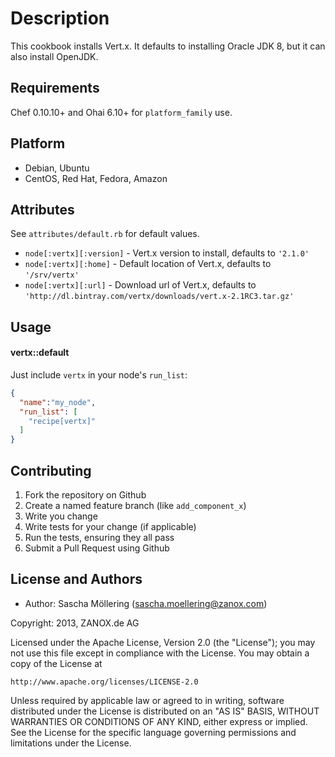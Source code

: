 Description
==============
This cookbook installs Vert.x. It defaults to installing Oracle JDK 8, but it can also install OpenJDK. 

Requirements
------------
Chef 0.10.10+ and Ohai 6.10+ for `platform_family` use.

## Platform
* Debian, Ubuntu
* CentOS, Red Hat, Fedora, Amazon


Attributes
----------
See `attributes/default.rb` for default values.

* `node[:vertx][:version]` - Vert.x version to install, defaults to `'2.1.0'`
* `node[:vertx][:home]` - Default location of Vert.x, defaults to `'/srv/vertx'`
* `node[:vertx][:url]` - Download url of Vert.x, defaults to `'http://dl.bintray.com/vertx/downloads/vert.x-2.1RC3.tar.gz'`


Usage
-----
#### vertx::default

Just include `vertx` in your node's `run_list`:

```json
{
  "name":"my_node",
  "run_list": [
    "recipe[vertx]"
  ]
}
```

Contributing
------------
1. Fork the repository on Github
2. Create a named feature branch (like `add_component_x`)
3. Write you change
4. Write tests for your change (if applicable)
5. Run the tests, ensuring they all pass
6. Submit a Pull Request using Github

License and Authors
-------------------

* Author: Sascha Möllering (<sascha.moellering@zanox.com>)

Copyright: 2013, ZANOX.de AG

Licensed under the Apache License, Version 2.0 (the "License");
you may not use this file except in compliance with the License.
You may obtain a copy of the License at

    http://www.apache.org/licenses/LICENSE-2.0

Unless required by applicable law or agreed to in writing, software
distributed under the License is distributed on an "AS IS" BASIS,
WITHOUT WARRANTIES OR CONDITIONS OF ANY KIND, either express or implied.
See the License for the specific language governing permissions and
limitations under the License.

